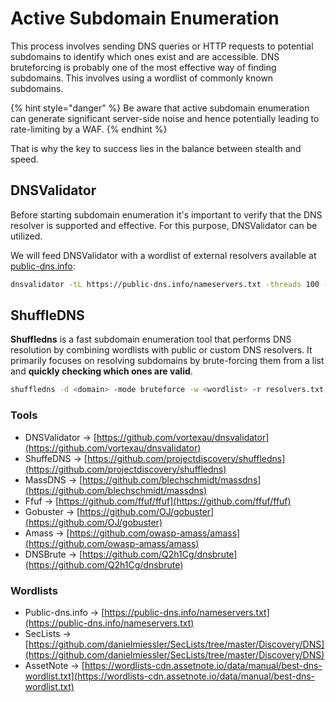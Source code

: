 # Active Subdomain Enumeration

This process involves sending DNS queries or HTTP requests to potential subdomains to identify which ones exist and are accessible. DNS bruteforcing is probably one of the most effective way of finding subdomains. This involves using a wordlist of commonly known subdomains.

{% hint style="danger" %}
Be aware that active subdomain enumeration can generate significant server-side noise and hence potentially leading to rate-limiting by a WAF.
{% endhint %}

That is why the key to success lies in the balance between stealth and speed.

## DNSValidator

Before starting subdomain enumeration it's important to verify that the DNS resolver is supported and effective. For this purpose, DNSValidator can be utilized.&#x20;

We will feed DNSValidator with a wordlist of external resolvers available at [public-dns.info](https://public-dns.info/nameservers.txt):&#x20;

```bash
dnsvalidator -tL https://public-dns.info/nameservers.txt -threads 100 -o resolvers.txt
```

## ShuffleDNS

**Shuffledns** is a fast subdomain enumeration tool that performs DNS resolution by combining wordlists with public or custom DNS resolvers. It primarily focuses on resolving subdomains by brute-forcing them from a list and **quickly checking which ones are valid**.

```bash
shuffledns -d <domain> -mode bruteforce -w <wordlist> -r resolvers.txt
```

### Tools

* DNSValidator -> [https://github.com/vortexau/dnsvalidator](https://github.com/vortexau/dnsvalidator)
* ShuffeDNS -> [https://github.com/projectdiscovery/shuffledns](https://github.com/projectdiscovery/shuffledns)
* MassDNS -> [https://github.com/blechschmidt/massdns](https://github.com/blechschmidt/massdns)
* Ffuf -> [https://github.com/ffuf/ffuf](https://github.com/ffuf/ffuf)
* Gobuster -> [https://github.com/OJ/gobuster](https://github.com/OJ/gobuster)
* Amass -> [https://github.com/owasp-amass/amass](https://github.com/owasp-amass/amass)
* DNSBrute -> [https://github.com/Q2h1Cg/dnsbrute](https://github.com/Q2h1Cg/dnsbrute)

### Wordlists

* Public-dns.info -> [https://public-dns.info/nameservers.txt](https://public-dns.info/nameservers.txt)
* SecLists -> [https://github.com/danielmiessler/SecLists/tree/master/Discovery/DNS](https://github.com/danielmiessler/SecLists/tree/master/Discovery/DNS)
* AssetNote -> [https://wordlists-cdn.assetnote.io/data/manual/best-dns-wordlist.txt](https://wordlists-cdn.assetnote.io/data/manual/best-dns-wordlist.txt)
